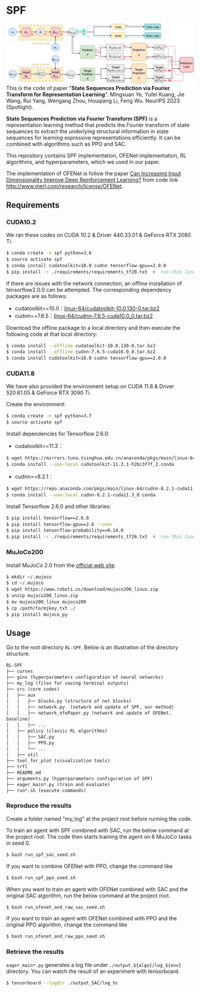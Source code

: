 # SPF
![](./figures/network%20structure.png)
This is the code of paper "**State Sequences Prediction via Fourier Transform for Representation Learning**". Mingxuan Ye, Yufei Kuang, Jie Wang, Rui Yang, Wengang Zhou, Houqiang Li, Feng Wu. NeurIPS 2023 (Spotlight).

**State Sequences Prediction via Fourier Transform (SPF)** is a representation learning method that predicts the Fourier transform of state sequences to extract the underlying structural information in state sequences for learning expressive representations efficiently. 
It can be combined with algorithms such as PPO and SAC.

This repository contains SPF implementation, OFENet implementation, RL algorithms, and hyperparameters, which we used in our paper. 

The implementation of OFENet is follow the paper [Can Increasing Input Dimensionality Improve Deep Reinforcement Learning?](https://arxiv.org/abs/2003.01629) from code link http://www.merl.com/research/license/OFENet.


## Requirements
### CUDA10.2
We ran these codes on CUDA 10.2 & Driver 440.33.01 & GeForce RTX 2080 Ti.

```bash
$ conda create -n spf python=3.6
$ source activate spf
$ conda install cudatoolkit=10.0 cudnn tensorflow-gpu==2.0.0
$ pip install -r ./requirements/requirements_tf20.txt  #  run this line at the project root
```
If there are issues with the network connection, an offline installation of tensorflow2.0.0 can be attempted. The corresponding dependency packages are as follows:

+ cudatoolkit==10.0：[linux-64/cudatoolkit-10.0.130-0.tar.bz2](https://anaconda.org/anaconda/cudatoolkit/10.0.130/download/linux-64/cudatoolkit-10.0.130-0.tar.bz2)
+ cudnn==7.6.5：[linux-64/cudnn-7.6.5-cuda10.0_0.tar.bz2](https://anaconda.org/anaconda/cudnn/7.6.5/download/linux-64/cudnn-7.6.5-cuda10.0_0.tar.bz2)

Download the offline package to a local directory and then execute the following code at that local directory:
```bash
$ conda install --offline cudatoolkit-10.0.130-0.tar.bz2
$ conda install --offline cudnn-7.6.5-cuda10.0_0.tar.bz2
$ conda install cudatoolkit=10.0 cudnn tensorflow-gpu==2.0.0
```

### CUDA11.8
We have also provided the environment setup on CUDA 11.8 & Driver 520.61.05 & GeForce RTX 3090 Ti.

Create the environment:
```bash
$ conda create -n spf python=3.7
$ source activate spf
```
Install dependencies for Tensorflow 2.6.0:
+ cudatoolkit==11.3：
```bash
$ wget https://mirrors.tuna.tsinghua.edu.cn/anaconda/pkgs/main/linux-64/cudatoolkit-11.3.1-h2bc3f7f_2.conda
$ conda install --use-local cudatoolkit-11.3.1-h2bc3f7f_2.conda
```
+ cudnn==8.2.1：
```bash
$ wget https://repo.anaconda.com/pkgs/main/linux-64/cudnn-8.2.1-cuda11.3_0.conda
$ conda install --use-local cudnn-8.2.1-cuda11.3_0.conda
```
Install Tensorflow 2.6.0 and other libraries:
```bash
$ pip install tensorflow==2.6.0
$ pip install tensorflow-gpu==2.6 --user
$ pip install tensorflow-probability==0.14.0
$ pip install -r ./requirements/requirements_tf26.txt  #  run this line at the project root
```

### MuJoCo200

Install MuJoCo 2.0 from the [official web site](http://www.mujoco.org/index.html).

```bash
$ mkdir ~/.mujoco
$ cd ~/.mujoco
$ wget https://www.roboti.us/download/mujoco200_linux.zip
$ unzip mujoco200_linux.zip
$ mv mujoco200_linux mujoco200
$ cp /path/to/mjkey.txt ./
$ pip install mujoco_py
```


## Usage

Go to the root directory `RL-SPF`. Below is an illustration of the directory structure.

```
RL-SPF
├── curves
├── gins (hyperparameters configuration of neural networks)
├── my_log (files for saving terminal outputs)
├── src (core codes)
│   ├── aux
│   │   ├── blocks.py (structure of net blocks)
│   │   ├── network.py  (network and update of SPF, our method)
│   │   ├── network_ofePaper.py (network and update of OFENet, baseline)
│   │   ├── ...
│   ├── policy (classic RL algorithms)
│   │   ├── SAC.py
│   │   ├── PPO.py
│   │   └── ...
│   ├── util
├── tool_for_plot (visualization tools)
├── trfl
├── README.md
├── arguments.py (hyperparameters configuration of SPF)
├── eager_main*.py (train and evaluate)
├── run*.sh (execute commands)
```

### Reproduce the results
Create a folder named "my_log" at the project root before running the code.

To train an agent with SPF combined with SAC, run the below command at the project root. The code then starts training the agent on 6 MuJoCo tasks in seed 0.


```bash
$ bash run_spf_sac_seed.sh
```

If you want to combine OFENet with PPO, change the command like

```bash
$ bash run_spf_ppo_seed.sh
```

When you want to train an agent with OFENet combined with SAC and the original SAC algorithm, run the below command at the project root.
```bash
$ bash run_ofenet_and_raw_sac_seed.sh
```

If you want to train an agent with OFENet combined with PPO and the original PPO algorithm, change the command like

```bash
$ bash run_ofenet_and_raw_ppo_seed.sh
```


### Retrieve the results

`eager_main*.py` generates a log file under `./output_${algo}/log_${env}` directory. 
You can watch the result of an experiment with tensorboard.

```bash
$ tensorboard --logdir ./output_SAC/log_hc
```